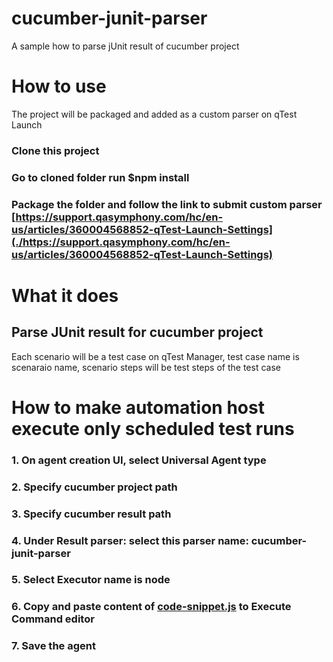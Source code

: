 # cucumber-junit-parser
A sample how to parse jUnit result of cucumber project
# How to use
The project will be packaged and added as a custom parser on qTest Launch
### Clone this project
### Go to cloned folder run $npm install
### Package the folder and follow the link to submit custom parser [https://support.qasymphony.com/hc/en-us/articles/360004568852-qTest-Launch-Settings](./https://support.qasymphony.com/hc/en-us/articles/360004568852-qTest-Launch-Settings)
# What it does
## Parse JUnit result for cucumber project
Each scenario will be a test case on qTest Manager, test case name is scenaraio name, scenario steps will be test steps of the test case
# How to make automation host execute only scheduled test runs
### 1. On agent creation UI, select Universal Agent type
### 2. Specify cucumber project path
### 3. Specify cucumber result path
### 4. Under Result parser: select this parser name: cucumber-junit-parser
### 5. Select Executor name is node
### 6. Copy and paste content of [code-snippet.js](./code-snippet.js) to Execute Command editor  
### 7. Save the agent 
